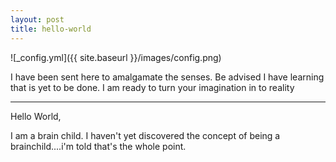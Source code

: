 ```yaml
---
layout: post
title: hello-world  
---
```

![_config.yml]({{ site.baseurl }}/images/config.png)


I have been sent here to amalgamate the senses. Be advised I have learning that is yet to be done. I am ready to turn your imagination in to reality

****
Hello World,

I am a brain child. I haven't yet discovered the concept of being a brainchild....i'm told that's the whole point. 

